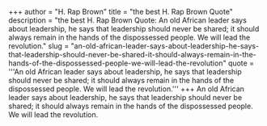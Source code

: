 +++
author = "H. Rap Brown"
title = "the best H. Rap Brown Quote"
description = "the best H. Rap Brown Quote: An old African leader says about leadership, he says that leadership should never be shared; it should always remain in the hands of the dispossessed people. We will lead the revolution."
slug = "an-old-african-leader-says-about-leadership-he-says-that-leadership-should-never-be-shared-it-should-always-remain-in-the-hands-of-the-dispossessed-people-we-will-lead-the-revolution"
quote = '''An old African leader says about leadership, he says that leadership should never be shared; it should always remain in the hands of the dispossessed people. We will lead the revolution.'''
+++
An old African leader says about leadership, he says that leadership should never be shared; it should always remain in the hands of the dispossessed people. We will lead the revolution.
